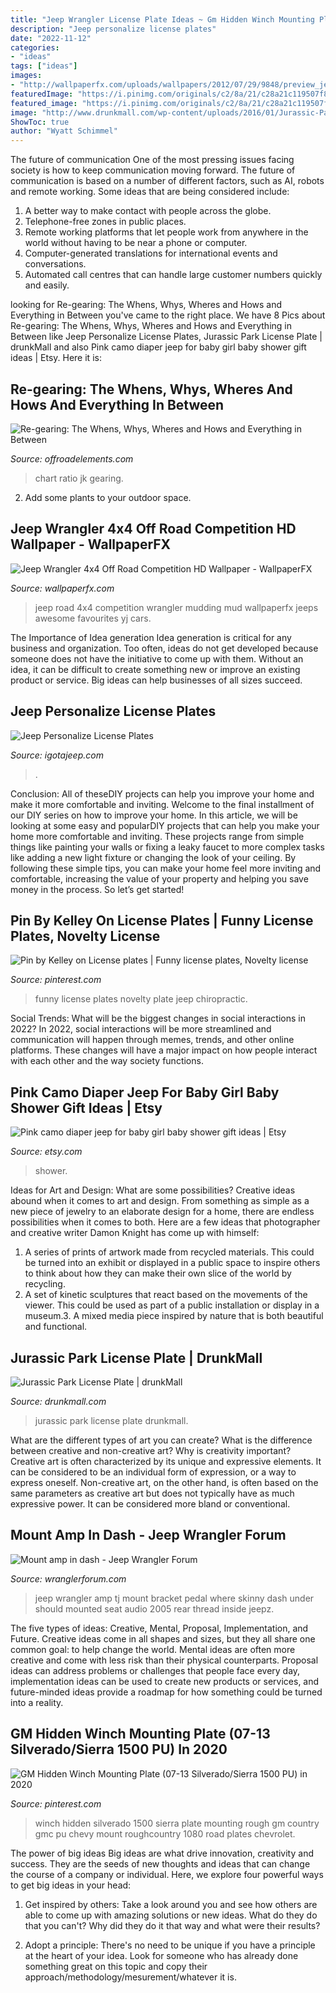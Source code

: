 ```yaml
---
title: "Jeep Wrangler License Plate Ideas ~ Gm Hidden Winch Mounting Plate (07-13 Silverado/sierra 1500 Pu) In 2020"
description: "Jeep personalize license plates"
date: "2022-11-12"
categories:
- "ideas"
tags: ["ideas"]
images:
- "http://wallpaperfx.com/uploads/wallpapers/2012/07/29/9848/preview_jeep-wrangler-4x4-off-road-competition.jpeg"
featuredImage: "https://i.pinimg.com/originals/c2/8a/21/c28a21c119507f83d208f6835e1e3c35.jpg"
featured_image: "https://i.pinimg.com/originals/c2/8a/21/c28a21c119507f83d208f6835e1e3c35.jpg"
image: "http://www.drunkmall.com/wp-content/uploads/2016/01/Jurassic-Park-License-PlateFB.png"
ShowToc: true
author: "Wyatt Schimmel"
---
```



The future of communication
One of the most pressing issues facing society is how to keep communication moving forward. The future of communication is based on a number of different factors, such as AI, robots and remote working. Some ideas that are being considered include: 
1. A better way to make contact with people across the globe. 
2. Telephone-free zones in public places. 
3. Remote working platforms that let people work from anywhere in the world without having to be near a phone or computer. 
4. Computer-generated translations for international events and conversations. 
5. Automated call centres that can handle large customer numbers quickly and easily.

	

		
looking for Re-gearing: The Whens, Whys, Wheres and Hows and Everything in Between you've came to the right place. We have 8 Pics about Re-gearing: The Whens, Whys, Wheres and Hows and Everything in Between like Jeep Personalize License Plates, Jurassic Park License Plate | drunkMall and also Pink camo diaper jeep for baby girl baby shower gift ideas | Etsy. Here it is:
		
    
## Re-gearing: The Whens, Whys, Wheres And Hows And Everything In Between

<img loading=lazy src="https://cdn1.bigcommerce.com/server3400/w1neal/product_images/uploaded_images/jk-ratio-chart-12.jpg" onerror="this.onerror=null;this.src='https://tse1.mm.bing.net/th?id=OIP.x_YxaOB3evV2KB0ja7NF7AHaGI&amp;pid=15.1';" alt="Re-gearing: The Whens, Whys, Wheres and Hows and Everything in Between">

_Source: offroadelements.com_

>chart ratio jk gearing. 

	

2. Add some plants to your outdoor space.

    
## Jeep Wrangler 4x4 Off Road Competition HD Wallpaper - WallpaperFX

<img loading=lazy src="http://wallpaperfx.com/uploads/wallpapers/2012/07/29/9848/preview_jeep-wrangler-4x4-off-road-competition.jpeg" onerror="this.onerror=null;this.src='https://tse4.mm.bing.net/th?id=OIP.1tOgHPbYjzFPkD-jfSDgJgHaEK&amp;pid=15.1';" alt="Jeep Wrangler 4x4 Off Road Competition HD Wallpaper - WallpaperFX">

_Source: wallpaperfx.com_

>jeep road 4x4 competition wrangler mudding mud wallpaperfx jeeps awesome favourites yj cars. 

	

The Importance of Idea generation
Idea generation is critical for any business and organization. Too often, ideas do not get developed because someone does not have the initiative to come up with them. Without an idea, it can be difficult to create something new or improve an existing product or service. Big ideas can help businesses of all sizes succeed.

    
## Jeep Personalize License Plates

<img loading=lazy src="https://www.igotajeep.com/attachments/custom-jeep-license-plate-jpg.1228/" onerror="this.onerror=null;this.src='https://tse3.mm.bing.net/th?id=OIP.RHEdZ-dLycR1HvdkmjGAkAHaFj&amp;pid=15.1';" alt="Jeep Personalize License Plates">

_Source: igotajeep.com_

>. 

	

Conclusion: All of theseDIY projects can help you improve your home and make it more comfortable and inviting.
Welcome to the final installment of our DIY series on how to improve your home. In this article, we will be looking at some easy and popularDIY projects that can help you make your home more comfortable and inviting. These projects range from simple things like painting your walls or fixing a leaky faucet to more complex tasks like adding a new light fixture or changing the look of your ceiling. By following these simple tips, you can make your home feel more inviting and comfortable, increasing the value of your property and helping you save money in the process. So let’s get started!

    
## Pin By Kelley On License Plates | Funny License Plates, Novelty License

<img loading=lazy src="https://i.pinimg.com/originals/c2/8a/21/c28a21c119507f83d208f6835e1e3c35.jpg" onerror="this.onerror=null;this.src='https://tse3.mm.bing.net/th?id=OIP.bb6lM0CVgeHRiMnz5an9HQHaFT&amp;pid=15.1';" alt="Pin by Kelley on License plates | Funny license plates, Novelty license">

_Source: pinterest.com_

>funny license plates novelty plate jeep chiropractic. 

	

Social Trends: What will be the biggest changes in social interactions in 2022?
In 2022, social interactions will be more streamlined and communication will happen through memes, trends, and other online platforms. These changes will have a major impact on how people interact with each other and the way society functions.

    
## Pink Camo Diaper Jeep For Baby Girl Baby Shower Gift Ideas | Etsy

<img loading=lazy src="https://i.etsystatic.com/12820545/r/il/cc3ead/1305746619/il_794xN.1305746619_tfmb.jpg" onerror="this.onerror=null;this.src='https://tse3.mm.bing.net/th?id=OIP.7xzxbhtnhtcj7XNQKmaYGgHaJ4&amp;pid=15.1';" alt="Pink camo diaper jeep for baby girl baby shower gift ideas | Etsy">

_Source: etsy.com_

>shower. 

	

Ideas for Art and Design: What are some possibilities?
Creative ideas abound when it comes to art and design. From something as simple as a new piece of jewelry to an elaborate design for a home, there are endless possibilities when it comes to both. Here are a few ideas that photographer and creative writer Damon Knight has come up with himself:
1. A series of prints of artwork made from recycled materials. This could be turned into an exhibit or displayed in a public space to inspire others to think about how they can make their own slice of the world by recycling.
2. A set of kinetic sculptures that react based on the movements of the viewer. This could be used as part of a public installation or display in a museum.3. A mixed media piece inspired by nature that is both beautiful and functional.

    
## Jurassic Park License Plate | DrunkMall

<img loading=lazy src="http://www.drunkmall.com/wp-content/uploads/2016/01/Jurassic-Park-License-PlateFB.png" onerror="this.onerror=null;this.src='https://tse1.mm.bing.net/th?id=OIP.pQ3RKA3V1zrPrGaFArikZQHaD4&amp;pid=15.1';" alt="Jurassic Park License Plate | drunkMall">

_Source: drunkmall.com_

>jurassic park license plate drunkmall. 

	

What are the different types of art you can create? What is the difference between creative and non-creative art? Why is creativity important?
Creative art is often characterized by its unique and expressive elements. It can be considered to be an individual form of expression, or a way to express oneself. Non-creative art, on the other hand, is often based on the same parameters as creative art but does not typically have as much expressive power. It can be considered more bland or conventional.

    
## Mount Amp In Dash - Jeep Wrangler Forum

<img loading=lazy src="http://www.jeepz.com/forum/attachments/product-reviews/6037d1285865027-skinny-pedal-jeep-tj-amp-bracket-amp-mount-jeep-wrangler-tj.jpg" onerror="this.onerror=null;this.src='https://tse2.mm.bing.net/th?id=OIP.zQ71ZLyXqDf-q79zNanlSwHaFj&amp;pid=15.1';" alt="Mount amp in dash - Jeep Wrangler Forum">

_Source: wranglerforum.com_

>jeep wrangler amp tj mount bracket pedal where skinny dash under should mounted seat audio 2005 rear thread inside jeepz. 

	

The five types of ideas: Creative, Mental, Proposal, Implementation, and Future.
Creative ideas come in all shapes and sizes, but they all share one common goal: to help change the world. Mental ideas are often more creative and come with less risk than their physical counterparts. Proposal ideas can address problems or challenges that people face every day, implementation ideas can be used to create new products or services, and future-minded ideas provide a roadmap for how something could be turned into a reality.

    
## GM Hidden Winch Mounting Plate (07-13 Silverado/Sierra 1500 PU) In 2020

<img loading=lazy src="https://i.pinimg.com/736x/39/73/0d/39730d92254a7c4c869dcd049521621b--trucks-plates.jpg" onerror="this.onerror=null;this.src='https://tse4.mm.bing.net/th?id=OIP.9oAylGMC7PgqHsC1NtbQ2QHaE6&amp;pid=15.1';" alt="GM Hidden Winch Mounting Plate (07-13 Silverado/Sierra 1500 PU) in 2020">

_Source: pinterest.com_

>winch hidden silverado 1500 sierra plate mounting rough gm country gmc pu chevy mount roughcountry 1080 road plates chevrolet. 

	

The power of big ideas
Big ideas are what drive innovation, creativity and success. They are the seeds of new thoughts and ideas that can change the course of a company or individual. Here, we explore four powerful ways to get big ideas in your head:
1. Get inspired by others: Take a look around you and see how others are able to come up with amazing solutions or new ideas. What do they do that you can't? Why did they do it that way and what were their results?

2. Adopt a principle: There's no need to be unique if you have a principle at the heart of your idea. Look for someone who has already done something great on this topic and copy their approach/methodology/mesurement/whatever it is.

